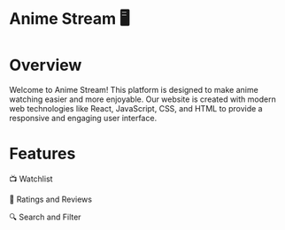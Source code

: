 # Anime Stream :desktop_computer:

# Overview
Welcome to Anime Stream! This platform is designed to make anime watching easier and more enjoyable. Our website is created with modern web technologies like React, JavaScript, CSS, and HTML to provide a responsive and engaging user interface.

# Features
:tv: Watchlist

:star2: Ratings and Reviews

:mag: Search and Filter


